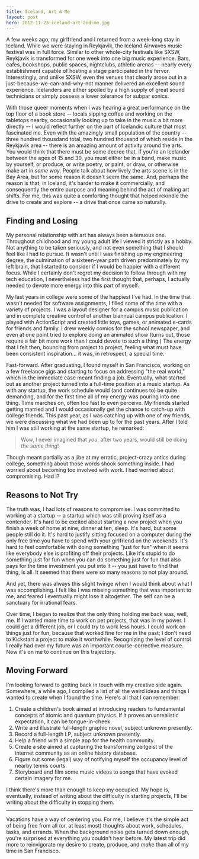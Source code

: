 ```yaml
---
title: Iceland, Art & Me
layout: post
hero: 2012-11-23-iceland-art-and-me.jpg
---
```


A few weeks ago, my girlfriend and I returned from a week-long stay in Iceland. While we were staying in Reykjavik, the Iceland Airwaves music festival was in full force. Similar to other whole-city festivals like SXSW, Reykjavik is transformed for one week into one big music experience. Bars, cafes, bookshops, public spaces, nightclubs, athletic arenas -- nearly every establishment capable of hosting a stage participated in the fervor. Interestingly, and unlike SXSW, even the venues that clearly arose out in a just-because-we-can-and-why-not manner delivered an excellent sound experience. Icelanders are either spoiled by a high supply of great sound technicians or simply possess a lower tolerance for subpar sonics.

With those queer moments when I was hearing a great performance on the top floor of a book store -- locals sipping coffee and working on the tabletops nearby, occasionally looking up to take in the music a bit more directly -- I would reflect further on the part of Icelandic culture that most fascinated me. Even with the amazingly small population of the country -- three hundred thousdand total, two hundred thousand of which reside in the Reykjavik area -- there is an amazing amount of activity around the arts. You would think that there must be some decree that, if you're an Icelander between the ages of 15 and 30, you must either be in a band, make music by yourself, or produce, or write poetry, or paint, or draw, or otherwise make art in _some way_. People talk about how lively the arts scene is in the Bay Area, but for some reason it doesn't seem the same. And, perhaps the reason is that, in Iceland, it's harder to make it commercially, and consequently the entire purpose and meaning behind the act of making art shifts. For me, this was quite a comforting thought that helped rekindle the drive to create and explore -- a drive that once came so naturally.

## Finding and Losing

My personal relationship with art has always been a tenuous one. Throughout childhood and my young adult life I viewed it strictly as a hobby. Not anything to be taken seriously, and not even something that I should feel like I had to pursue. It wasn't until I was finishing up my engineering degree, the culmination of a sixteen-year path driven predominately by my left brain, that I started to consider if I would be happier with a different focus. While I certainly don't regret my decision to follow through with my tech education, I nevertheless had the first thought that, perhaps, I actually needed to devote more energy into this part of myself.

My last years in college were some of the happiest I've had. In the time that wasn't needed for software assignments, I filled some of the time with a variety of projects. I was a layout designer for a campus music publication and in complete creative control of another biannual campus publication. I played with ActionScript and created little toys, games, or animated e-cards for friends and family. I drew weekly comics for the school newspaper, and even at one point tried to explore doing an animated show (turns out, those require a fair bit more work than I could devote to such a thing.) The energy that I felt then, bouncing from project to project, feeling what must have been consistent inspiration... it was, in retrospect, a special time.

Fast-forward. After graduating, I found myself in San Francisco, working on a few freelance gigs and starting to focus on addressing "the real world," which in the immediate case meant finding a job. Eventually, what started out as another project turned into a full-time position at a music startup. As with any startup, the work schedule would (and continues to) be quite demanding, and for the first time all of my energy was pouring into one thing. Time marches on, often too fast to even perceive. My friends started getting married and I would occasionally get the chance to catch-up with college friends. This past year, as I was catching up with one of my friends, we were discussing what we had been up to for the past years. After I told him I was still working at the same startup, he remarked:

> Wow, I never imagined that _you_, after two years, would still be doing _the same thing_!

Though meant partially as a jibe at my erratic, project-crazy antics during college, something about those words shook something inside. I had worried about becoming too involved with work. I had worried about compromising. Had I?

## Reasons to Not Try

The truth was, I had lots of reasons to compromise. I was committed to working at a startup -- a startup which was still proving itself as a contender. It's hard to be excited about starting a new project when you finish a week of home at nine, dinner at ten, sleep. It's hard, but some people still do it. It's hard to justify sitting focused on a computer during the only free time you have to spend with your girlfriend on the weekends. It's hard to feel comfortable with doing something "just for fun" when it seems like everybody else is profiting off their projects. Like it's stupid to do something just for fun when you can do something just for fun that also pays for the time investment you put into it -- you just have to find that thing, is all. It seemed that there were so many reasons to not play around.

And yet, there was always this slight twinge when I would think about what I was accomplishing. I felt like I was missing something that was important to me, and feared I eventually might lose it altogether. The self can be a sanctuary for irrational fears.

Over time, I began to realize that the only thing holding me back was, well, me. If I wanted more time to work on pet projects, that was in my power. I could get a different job, or I could try to work less hours. I could work on things just for fun, because that worked fine for me in the past; I don't need to Kickstart a project to make it worthwhile. Recognizing the level of control I really had over my future was an important course-corrective measure. Now it's on me to continue on this trajectory.

## Moving Forward

I'm looking forward to getting back in touch with my creative side again. Somewhere, a while ago, I compiled a list of all the weird ideas and things I wanted to create when I found the time. Here's all that I can remember:

  1. Create a children's book aimed at introducing readers to fundamental concepts of atomic and quantum physics. If it proves an unrealistic expectation, it can be tongue-in-cheek.
  2. Write and illustrate full-length graphic novel, subject unknown presently.
  3. Record a full-length LP, subject unknown presently.
  4. Help a friend with a simple app for the health community.
  5. Create a site aimed at capturing the transforming zeitgeist of the internet community as an online history database.
  6. Figure out some (legal) way of notifying myself the occupancy level of nearby tennis courts.
  7. Storyboard and film some music videos to songs that have evoked certain imagery for me.

I think there's more than enough to keep my occupied. My hope is, eventually, instead of writing about the difficulty in starting projects, I'll be writing about the difficulty in stopping them.

---

Vacations have a way of centering you. For me, I believe it's the simple act of being free from all (or, at least most) thoughts about work, schedules, tasks, and errands. When the background noise gets turned down enough, you're surprised at everything you couldn't hear before. My latest trip did more to reinvigorate my desire to create, produce, and _make_ than all of my time in San Francisco.

